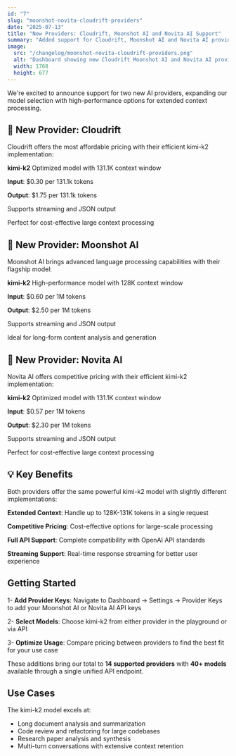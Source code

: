 ```yaml
---
id: "7"
slug: "moonshot-novita-cloudrift-providers"
date: "2025-07-13"
title: "New Providers: Cloudrift, Moonshot AI and Novita AI Support"
summary: "Added support for Cloudrift, Moonshot AI and Novita AI providers, both offering the powerful kimi-k2 model with extensive context windows and competitive pricing."
image:
  src: "/changelog/moonshot-novita-cloudrift-providers.png"
  alt: "Dashboard showing new Cloudrift Moonshot AI and Novita AI providers"
  width: 1768
  height: 677
---
```


We're excited to announce support for two new AI providers, expanding our model selection with high-performance options for extended context processing.

## 🚀 New Provider: Cloudrift

Cloudrift offers the most affordable pricing with their efficient kimi-k2 implementation:

**kimi-k2** Optimized model with 131.1K context window

**Input**: $0.30 per 131.1k tokens

**Output**: $1.75 per 131.1k tokens

Supports streaming and JSON output

Perfect for cost-effective large context processing

## 🚀 New Provider: Moonshot AI

Moonshot AI brings advanced language processing capabilities with their flagship model:

**kimi-k2** High-performance model with 128K context window

**Input**: $0.60 per 1M tokens

**Output**: $2.50 per 1M tokens

Supports streaming and JSON output

Ideal for long-form content analysis and generation

## 🤖 New Provider: Novita AI

Novita AI offers competitive pricing with their efficient kimi-k2 implementation:

**kimi-k2** Optimized model with 131.1K context window

**Input**: $0.57 per 1M tokens

**Output**: $2.30 per 1M tokens

Supports streaming and JSON output

Perfect for cost-effective large context processing

## 💡 Key Benefits

Both providers offer the same powerful kimi-k2 model with slightly different implementations:

**Extended Context**: Handle up to 128K-131K tokens in a single request

**Competitive Pricing**: Cost-effective options for large-scale processing

**Full API Support**: Complete compatibility with OpenAI API standards

**Streaming Support**: Real-time response streaming for better user experience

## Getting Started

1- **Add Provider Keys**: Navigate to Dashboard → Settings → Provider Keys to add your Moonshot AI or Novita AI API keys

2- **Select Models**: Choose kimi-k2 from either provider in the playground or via API

3- **Optimize Usage**: Compare pricing between providers to find the best fit for your use case

These additions bring our total to **14 supported providers** with **40+ models** available through a single unified API endpoint.

## Use Cases

The kimi-k2 model excels at:

- Long document analysis and summarization
- Code review and refactoring for large codebases
- Research paper analysis and synthesis
- Multi-turn conversations with extensive context retention
